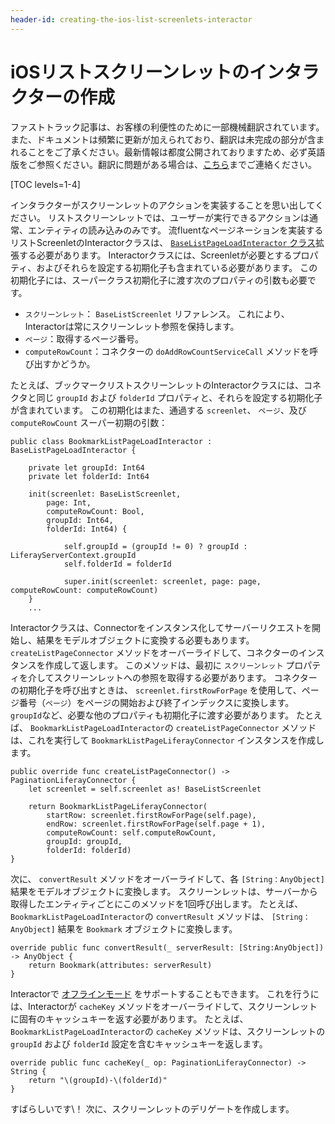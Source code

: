 ```yaml
---
header-id: creating-the-ios-list-screenlets-interactor
---
```


# iOSリストスクリーンレットのインタラクターの作成

<p class="alert alert-info"><span class="wysiwyg-color-blue120">ファストトラック記事は、お客様の利便性のために一部機械翻訳されています。また、ドキュメントは頻繁に更新が加えられており、翻訳は未完成の部分が含まれることをご了承ください。最新情報は都度公開されておりますため、必ず英語版をご参照ください。翻訳に問題がある場合は、<a href="mailto:support-content-jp@liferay.com">こちら</a>までご連絡ください。</span></p>

[TOC levels=1-4]

インタラクターがスクリーンレットのアクションを実装することを思い出してください。 リストスクリーンレットでは、ユーザーが実行できるアクションは通常、エンティティの読み込みのみです。 流fluentなページネーションを実装するリストScreenletのInteractorクラスは、 [`BaseListPageLoadInteractor` クラス](https://github.com/liferay/liferay-screens/blob/master/ios/Framework/Core/Base/BaseListScreenlet/BaseListPageLoadInteractor.swift)拡張する必要があります。 Interactorクラスには、Screenletが必要とするプロパティ、およびそれらを設定する初期化子も含まれている必要があります。 この初期化子には、スーパークラス初期化子に渡す次のプロパティの引数も必要です。

  - `スクリーンレット`： `BaseListScreenlet` リファレンス。 これにより、Interactorは常にスクリーンレット参照を保持します。
  - `ページ`：取得するページ番号。
  - `computeRowCount`：コネクターの `doAddRowCountServiceCall` メソッドを呼び出すかどうか。

たとえば、ブックマークリストスクリーンレットのInteractorクラスには、コネクタと同じ `groupId` および `folderId` プロパティと、それらを設定する初期化子が含まれています。 この初期化はまた、通過する `screenlet`、 `ページ`、及び `computeRowCount` スーパー初期の引数：

    public class BookmarkListPageLoadInteractor : BaseListPageLoadInteractor {
    
        private let groupId: Int64
        private let folderId: Int64
    
        init(screenlet: BaseListScreenlet,
            page: Int,
            computeRowCount: Bool,
            groupId: Int64,
            folderId: Int64) {
    
                self.groupId = (groupId != 0) ? groupId : LiferayServerContext.groupId
                self.folderId = folderId
    
                super.init(screenlet: screenlet, page: page, computeRowCount: computeRowCount)
        }
        ...

Interactorクラスは、Connectorをインスタンス化してサーバーリクエストを開始し、結果をモデルオブジェクトに変換する必要もあります。 `createListPageConnector` メソッドをオーバーライドして、コネクターのインスタンスを作成して返します。 このメソッドは、最初に `スクリーンレット` プロパティを介してスクリーンレットへの参照を取得する必要があります。 コネクターの初期化子を呼び出すときは、 `screenlet.firstRowForPage` を使用して、ページ番号（`ページ`）をページの開始および終了インデックスに変換します。 `groupId`など、必要な他のプロパティも初期化子に渡す必要があります。 たとえば、 `BookmarkListPageLoadInteractor`の `createListPageConnector` メソッドは、これを実行して `BookmarkListPageLiferayConnector` インスタンスを作成します。

    public override func createListPageConnector() -> PaginationLiferayConnector {
        let screenlet = self.screenlet as! BaseListScreenlet
    
        return BookmarkListPageLiferayConnector(
            startRow: screenlet.firstRowForPage(self.page),
            endRow: screenlet.firstRowForPage(self.page + 1),
            computeRowCount: self.computeRowCount,
            groupId: groupId,
            folderId: folderId)
    }

次に、 `convertResult` メソッドをオーバーライドして、各 `[String：AnyObject]` 結果をモデルオブジェクトに変換します。 スクリーンレットは、サーバーから取得したエンティティごとにこのメソッドを1回呼び出します。 たとえば、 `BookmarkListPageLoadInteractor`の `convertResult` メソッドは、 `[String：AnyObject]` 結果を `Bookmark` オブジェクトに変換します。

    override public func convertResult(_ serverResult: [String:AnyObject]) -> AnyObject {
        return Bookmark(attributes: serverResult)
    }

Interactorで [オフラインモード](/docs/7-1/tutorials/-/knowledge_base/t/architecture-of-offline-mode-in-liferay-screens) をサポートすることもできます。 これを行うには、Interactorが `cacheKey` メソッドをオーバーライドして、スクリーンレットに固有のキャッシュキーを返す必要があります。 たとえば、 `BookmarkListPageLoadInteractor`の `cacheKey` メソッドは、スクリーンレットの `groupId` および `folderId` 設定を含むキャッシュキーを返します。

    override public func cacheKey(_ op: PaginationLiferayConnector) -> String {
        return "\(groupId)-\(folderId)"
    }

すばらしいです\！ 次に、スクリーンレットのデリゲートを作成します。
